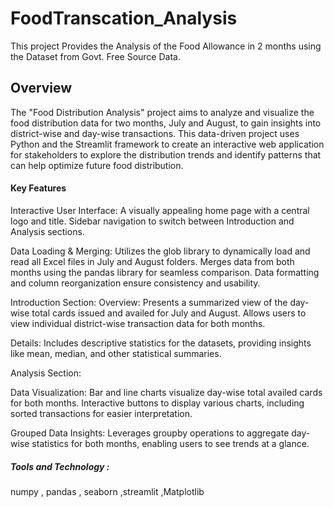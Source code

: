 # FoodTranscation_Analysis
This project Provides the Analysis of the Food Allowance in 2 months using the Dataset from Govt. Free Source Data.
## Overview
The "Food Distribution Analysis" project aims to analyze and visualize the food distribution data for two months, July and August, to gain insights into district-wise and day-wise transactions. This data-driven project uses Python and the Streamlit framework to create an interactive web application for stakeholders to explore the distribution trends and identify patterns that can help optimize future food distribution.

#### Key Features

Interactive User Interface:
A visually appealing home page with a central logo and title.
Sidebar navigation to switch between Introduction and Analysis sections.


Data Loading & Merging:
Utilizes the glob library to dynamically load and read all Excel files in July and August folders.
Merges data from both months using the pandas library for seamless comparison.
Data formatting and column reorganization ensure consistency and usability.


Introduction Section:
Overview:
Presents a summarized view of the day-wise total cards issued and availed for July and August.
Allows users to view individual district-wise transaction data for both months.


Details:
Includes descriptive statistics for the datasets, providing insights like mean, median, and other statistical summaries.


Analysis Section:

Data Visualization:
Bar and line charts visualize day-wise total availed cards for both months.
Interactive buttons to display various charts, including sorted transactions for easier interpretation.


Grouped Data Insights:
Leverages groupby operations to aggregate day-wise statistics for both months, enabling users to see trends at a glance.

##### Tools and Technology :
numpy , pandas , seaborn ,streamlit ,Matplotlib
